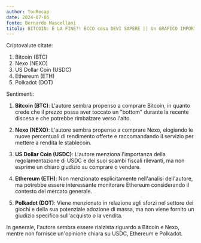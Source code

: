 ```yaml
---
author: YouRecap
date: 2024-07-05
fonte: Bernardo Mascellani
titolo: BITCOIN: È LA FINE?! ECCO cosa DEVI SAPERE || Un GRAFICO IMPORTANTISSIMO che NON hai ANCORA VISTO!
---
```


Criptovalute citate:
1. Bitcoin (BTC)
2. Nexo (NEXO)
3. US Dollar Coin (USDC)
4. Ethereum (ETH)
5. Polkadot (DOT)

Sentimenti:
1. **Bitcoin (BTC)**: L'autore sembra propenso a comprare Bitcoin, in quanto crede che il prezzo possa aver toccato un "bottom" durante la recente discesa e che potrebbe rimbalzare verso l'alto.
   
2. **Nexo (NEXO)**: L'autore sembra propenso a comprare Nexo, elogiando le nuove percentuali di rendimento offerte e raccomandando il servizio per mettere a rendita le stablecoin.

3. **US Dollar Coin (USDC)**: L'autore menziona l'importanza della regolamentazione di USDC e dei suoi scambi fiscali rilevanti, ma non esprime un chiaro giudizio su comprare o vendere.

4. **Ethereum (ETH)**: Non menzionato esplicitamente nell'analisi dell'autore, ma potrebbe essere interessante monitorare Ethereum considerando il contesto del mercato generale.

5. **Polkadot (DOT)**: Viene menzionato in relazione agli sforzi nel settore dei giochi e della sua potenziale adozione di massa, ma non viene fornito un giudizio specifico sull'acquisto o la vendita.

In generale, l'autore sembra essere rialzista riguardo a Bitcoin e Nexo, mentre non fornisce un'opinione chiara su USDC, Ethereum e Polkadot.
